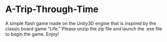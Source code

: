 # A-Trip-Through-Time
A simple flash game made on the Unity3D engine that is inspired by the classic board game "Life."
Please unzip the zip file and launch the .exe file to begin the game.
Enjoy!
